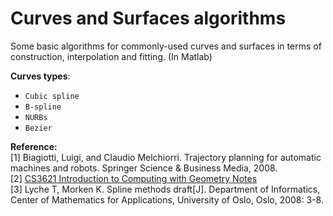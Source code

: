 # Curves and Surfaces algorithms
Some basic algorithms for commonly-used curves and surfaces in terms of construction, interpolation and fitting. (In Matlab)  

**Curves types**:
- `Cubic spline`    
- `B-spline`  
- `NURBs`  
- `Bezier`

**Reference:**  
[1] Biagiotti, Luigi, and Claudio Melchiorri. Trajectory planning for automatic machines and robots. Springer Science & Business Media, 2008.  
[2] [CS3621 Introduction to Computing with Geometry Notes](https://pages.mtu.edu/~shene/COURSES/cs3621/NOTES/)   
[3] Lyche T, Morken K. Spline methods draft[J]. Department of Informatics, Center of Mathematics for Applications, University of Oslo, Oslo, 2008: 3-8.   

